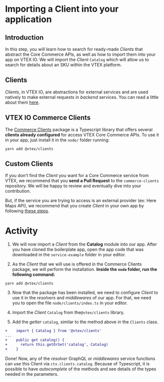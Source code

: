 # Importing a Client into your application

## Introduction

In this step, you will learn how to search for ready-made _Clients_ that abstract the Core Commerce APIs, as well as how to import them into your app on VTEX IO. We will import the _Client_ `Catalog` which will allow us to search for details about an SKU within the VTEX platform.

## Clients

_Clients_, in VTEX IO, are abstractions for external services and are used natively to make external requests in _backend_ services. You can read a little about them [here](https://www.notion.so/How-to-use-and-create-Clients-on-VTEX-IO-1dbd20c928c642d0ba059d5efbe7874b).

## VTEX IO Commerce Clients

The [Commerce Clients](https://github.com/vtex/commerce-io-clients/blob/master/src/clients/catalog.ts) package is a Typescript library that offers several **clients already configured** for access VTEX Core Commerce APIs. To use it in your app, just install it in the `node/` folder running:

`yarn add @vtex/clients`

## Custom Clients

If you don't find the _Client_ you want for a Core Commerce service from VTEX, we recommend that you **send a Pull Request** to the `commerce-clients` repository. We will be happy to review and eventually dive into your contribution.

But, if the service you are trying to access is an external provider (ex: Here Maps API), we recommend that you create _Client_ in your own app by following [these steps](https://developers.vtex.com/vtex-developer-docs/docs/how-to-use-and-create-clients-on-vtex-io).

# Activity

1. We will now import a _Client_ from the **Catalog** module into our app. After you have cloned the boilerplate app, open the app code that was downloaded in the `service-example` folder in your editor.

2. As the _Client_ that we will use is offered in the Commerce Clients package, we will perform the installation. **Inside the `node` folder, run the following command:**

`yarn add @vtex/clients`

3. Now that the package has been installed, we need to configure _Client_ to use it in the _resolvers_ and _middlewares_ of our app. For that, we need you to open the file `node/clients/index.ts` in your editor.

4. Import the _Client_ `Catalog` from the`@vtex/clients` library.

5. Add the _getter_ `catalog`, similar to the method above in the `Clients` class.

```diff
+    import { Catalog } from '@vtex/clients'
...
+    public get catalog() {
+      return this.getOrSet('catalog', Catalog)
+    }
```

Done! Now, any of the _resolver_ GraphQL or _middlewares_ service functions can use this Client via `ctx.clients.catalog`. Because of Typescript, it is possible to have _autocomplete_ of the methods and see details of the types needed in the parameters.
